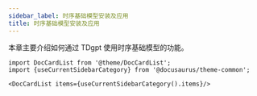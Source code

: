 ```yaml
---
sidebar_label: 时序基础模型安装及应用
title: 时序基础模型安装及应用
---
```


本章主要介绍如何通过 TDgpt 使用时序基础模型的功能。


```mdx-code-block
import DocCardList from '@theme/DocCardList';
import {useCurrentSidebarCategory} from '@docusaurus/theme-common';

<DocCardList items={useCurrentSidebarCategory().items}/>
```

